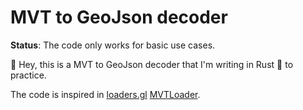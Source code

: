 # MVT to GeoJson decoder

**Status**: The code only works for basic use cases.

👋 Hey, this is a MVT to GeoJson decoder that I'm writing in Rust 🦀 to practice.

The code is inspired in [loaders.gl](https://github.com/visgl/loaders.gl) [MVTLoader](https://github.com/visgl/loaders.gl/tree/master/modules/mvt).
